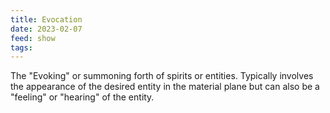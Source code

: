 ```yaml
---
title: Evocation
date: 2023-02-07
feed: show
tags:
---
```

The "Evoking" or summoning forth of spirits or entities. Typically involves the appearance of the desired entity in the material plane but can also be a "feeling" or "hearing" of the entity.